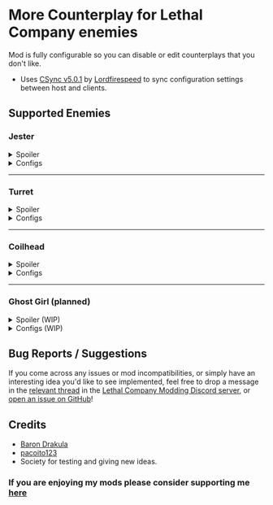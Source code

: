 # More Counterplay for Lethal Company enemies

Mod is fully configurable so you can disable or edit counterplays that you don't like.

- Uses [CSync v5.0.1](https://thunderstore.io/c/lethal-company/p/Sigurd/CSync) by [Lordfirespeed](https://github.com/Lordfirespeed) to sync configuration settings between host and clients.

## Supported Enemies

### Jester

<details>
 <summary>Spoiler</summary>
 You can prevent Jester from opening by putting heavy items on top of it.

 ![A Jester carrying a big bolt on its head.](https://i.imgur.com/QcykrPl.jpg)
</details>

<details>
 <summary>Configs</summary>

- `EnableJesterCounterplay` - Add counterplay for Jester.
- `WeightToPreventJester` - Weight of items needed to prevent Jester pop out.

</details>

---

### Turret

<details>
 <summary>Spoiler</summary>

 Turrets can be disabled by cutting their wires with a knife.
 When you hit Turret using knife it will enter berserker mode and after that it will disable permanently!
</details>

<details>
 <summary>Configs</summary>

- `EnableTurretCounterplay` - Toggle Turret counterplay.

</details>

---

### Coilhead

<details>
<summary>Spoiler</summary>

You can cut off a Coilhead's head using the [Knife](https://lethal.miraheze.org/wiki/Kitchen_knife) dropped by the [Butler](https://lethal.miraheze.org/wiki/Butler), which deactivates it permanently. Its head will drop as a scrap item that can be sold to the Company, but it must first be detached from its neck.

<div style="text-align: center;">
 <img alt="A player chopping off a Coilhead's head and picking it up." src="https://files.catbox.moe/wvogrm.gif" width=256>
 <img alt="A player trapped in a room by a deactivated Coilhead blocking the door, about to be killed by a Jester." src="https://files.catbox.moe/p1tbqj.gif" width=256>
 <h2 style="font-weight: bold; color: firebrick; text-shadow: 0 0 3px black">— [Warning] —</h2>

 > _"They have been known to combust into flames when being dissected or even deactivated, and they carry dangerously high levels of radioactive particles."_ - Sigurd's notes

 **Hint:** _You may find a Coilhead to be less volatile the more kinetic energy it releases when coming to a halt..._

 <img alt="A player chopping off a Coilhead's head, picking it up, and then dying due to being too close to the explosion." src="https://files.catbox.moe/bvxtxg.gif" width=256>

 <details>
 <summary>Spoiler (specific mechanics and configuration):</summary>

 <div style="text-align: left;">

- Coilhead bodies combust upon being decapitated, as their Bestiary entry suggests
  - Can be disabled by toggling the `LoreAccurateCoilheads` setting.
  - The range of the explosion damage is determined by the `ExplosionDamageRadius` setting, with the damage itself being set to the value of the `ExplosionDamage` setting.
  - Likewise, the `ExplosionKillRadius` setting determines the range around the explosion where it simply kills the player instead of dealing damage to them.
- Explosion timer is set to how long the Coilhead has moved since it last stopped, within configurable limits.
  - Minimum and maximum time until exploding can be configured via the `MinExplosionTimer` and `MaxExplosionTimer` settings, respectively
- Coilhead's head item is destroyed if its body explodes while it's still attached to its neck.
  - Can be disabled by toggling the `ExplosionDestroysHead` setting, but it adds some interesting risk/reward by making players stay close to try and pick up the head before it explodes.
- Client-side configuration settings:
  - `ExplosionFire` - Enable green fire effect for Coilheads that are about to explode.
  - `ExplosionParticles` - Enable radioactive particles effect for Coilheads that are about to explode.
  - `ExplosionWarnVolume` - Adjust volume of the sound effect played right before exploding (**NOT** the actual explosion).
  - `EnableCoilheadScanNode` - Enable scanning Coilheads that have been killed.
  - `ModifyCoilheadScanNode` - Add extra text/subtext to a killed Coilhead's scan node (requires `EnableCoilheadScanNode`).

 </div>
 </details>
</div>
</details>

<details>
 <summary>Configs</summary>

- `EnableCoilheadCounterplay` - Add counterplay for Coilheads.
- `SpringDurability` - Set Coilhead health points.
- `CoilheadDefaultDamage` - Amount of damage that Coilheads take from any source not specified below.
- `CoilheadKnifeDamage` - Amount of damage that Coilheads take from Knife.
- `CoilheadShovelDamage` - Amount of damage that Coilheads take from Shovel.
- `DropHeadAsScrap` - Enable the Coilhead head scrap item ('Coilless Coilhead') spawning on death.
- `MinHeadValue` - Minimum value of head item.
- `MaxHeadValue` - Maximum value of head item.
- `LoreAccurateCoilheads` - See above for more info.

</details>

---

### Ghost Girl (planned)

<details>
 <summary>Spoiler (WIP)</summary>

 Implements the popular myth involving the Shower furniture item, where taking a shower is said to reduce insanity levels and repel the Ghost Girl, as an actual gameplay mechanic.
</details>

<details>
 <summary>Configs (WIP)</summary>

- `EnableGhostGirlCounterplay` - Add counterplay for the Ghost Girl.

</details>

## Bug Reports / Suggestions

If you come across any issues or mod incompatibilities, or simply have an interesting idea you'd like to see implemented, feel free to drop a message in the [relevant thread](https://discord.com/channels/1168655651455639582/1212542584610881557) in the [Lethal Company Modding Discord server](https://discord.com/invite/lcmod), or [open an issue on GitHub](https://github.com/karyol/More-Counterplay-Mod/issues)!

## Credits

- [Baron Drakula](https://github.com/karyol)
- [pacoito123](https://github.com/pacoito123)
- Society for testing and giving new ideas.

### If you are enjoying my mods please consider supporting me [here](https://ko-fi.com/baron_drakula)
